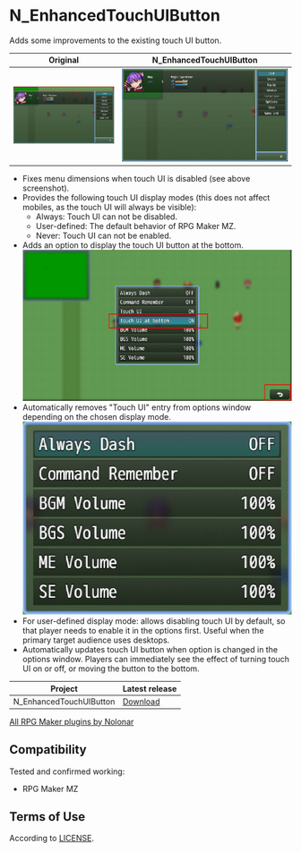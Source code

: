 # N_EnhancedTouchUIButton
Adds some improvements to the existing touch UI button.

| Original                                     | N_EnhancedTouchUIButton                  |
| -------------------------------------------- | ---------------------------------------- |
| ![Screenshot without plugin](plugin_off.png) | ![Screenshot with plugin](plugin_on.png) |

- Fixes menu dimensions when touch UI is disabled (see above screenshot).
- Provides the following touch UI display modes (this does not affect mobiles, as the touch UI will always be visible):
  - Always: Touch UI can not be disabled.
  - User-defined: The default behavior of RPG Maker MZ.
  - Never: Touch UI can not be enabled.
- Adds an option to display the touch UI button at the bottom.  
![Screenshot with bottom button](bottom_button.png)
- Automatically removes "Touch UI" entry from options window depending on the chosen display mode.  
![Screenshot of options window with display mode set to "Never"](touchUI_disabled.png)
- For user-defined display mode: allows disabling touch UI by default, so that player needs to enable it in the options first. Useful when the primary target audience uses desktops.
- Automatically updates touch UI button when option is changed in the options window. Players can immediately see the effect of turning touch UI on or off, or moving the button to the bottom.

| Project                 | Latest release      |
| ----------------------- | ------------------- |
| N_EnhancedTouchUIButton | [Download][release] |

[All RPG Maker plugins by Nolonar][hub]

## Compatibility
Tested and confirmed working:
- RPG Maker MZ

## Terms of Use
According to [LICENSE](LICENSE).

  [hub]: https://github.com/Nolonar/RM_Plugins
  [release]: https://github.com/Nolonar/RM_Plugins-EnhancedTouchUIButton/releases/latest/download/N_EnhancedTouchUIButton.js
